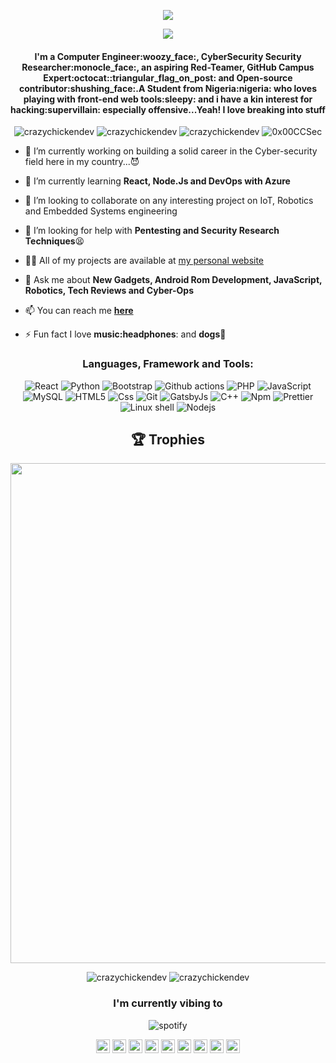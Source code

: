 <p align="center"> <img src="https://github.com/CrazyChickenDev/CrazyChickenDev/blob/master/assets/CrazyChickenDev.gif" /> </p>
<p align="center"> <img src="https://github.com/CrazyChickenDev/CrazyChickenDev/blob/master/assets/source.gif" /> </p>
<h4 align="center">I'm a Computer Engineer:woozy_face:, CyberSecurity Security Researcher:monocle_face:, an aspiring Red-Teamer, GitHub Campus Expert:octocat::triangular_flag_on_post: and Open-source contributor:shushing_face:.A Student from Nigeria:nigeria: who loves playing with front-end web tools:sleepy: and i have a kin interest for hacking:supervillain: especially offensive...Yeah! I love breaking into stuff</h4>
<p align="center"> <img src="https://komarev.com/ghpvc/?username=crazychickendev&logoColor=white&color=FFDE59" alt="crazychickendev" /> <img
src="https://img.shields.io/github/followers/crazychickendev?style=social" alt="crazychickendev" /> <img
src="https://img.shields.io/github/last-commit/crazychickendev/CrazyChickenDev" alt="crazychickendev" /> <img
src="https://img.shields.io/twitter/follow/0x00CCSec?label=Follow%20me&style=social" alt="0x00CCSec" /> </p>

- 🔭 I’m currently working on building a solid career in the Cyber-security field here in my country...:smiling_imp:

- 🌱 I’m currently learning **React, Node.Js and DevOps with Azure**

- 👯 I’m looking to collaborate on any interesting project on IoT, Robotics and Embedded Systems engineering

- 🤔 I’m looking for help with **Pentesting and Security Research Techniques**:tired_face:

- 👨‍💻 All of my projects are available at [my personal website](https://nwaobidaniel.me)

- 💬 Ask me about **New Gadgets, Android Rom Development, JavaScript, Robotics, Tech Reviews and Cyber-Ops**

- 📫 You can reach me **[here](mailto:dannychukz15@gmail.com)**

- ⚡ Fun fact I love **music:headphones**: and **dogs:dog:**

<h3 align="center">Languages, Framework and Tools:</h3>
<p align="center"> 
  <img alt="React" src="https://img.shields.io/badge/-React-FFDE59?style=flat-square&logo=react&logoColor=white" />
  <img alt="Python" src="https://img.shields.io/badge/-Python-FFDE59?style=flat-square&logo=python&logoColor=white" /> 
  <img alt="Bootstrap" src="https://img.shields.io/badge/-Bootstrap-FFDE59?style=flat-square&logo=bootstrap&logoColor=white" />
  <img alt="Github actions" src="https://img.shields.io/badge/-Github_Actions-FFDE59?style=flat-square&logo=github-actions&logoColor=white" />
  <img alt="PHP" src="https://img.shields.io/badge/-PHP-FFDE59?style=flat-square&logo=php&logoColor=white" />
  <img alt="JavaScript" src="https://img.shields.io/badge/-JavaScript-FFDE59?style=flat-square&logo=javascript&logoColor=white" />
  <img alt="MySQL" src="https://img.shields.io/badge/-MySQL-FFDE59?style=flat-square&logo=mysql&logoColor=white" />
  <img alt="HTML5" src="https://img.shields.io/badge/-HTML5-FFDE59?style=flat-square&logo=html5&logoColor=white" />
  <img alt="Css" src="https://img.shields.io/badge/-Css-FFDE59?style=flat-square&logo=css&logoColor=white" />
  <img alt="Git" src="https://img.shields.io/badge/-Git-FFDE59?style=flat-square&logo=git&logoColor=white" />
  <img alt="GatsbyJs" src="https://img.shields.io/badge/-GatsbyJs-FFDE59?style=flat-square&logo=gatsbyjs&logoColor=white" />
  <img alt="C++" src="https://img.shields.io/badge/-C++-FFDE59?style=flat-square&logo=c++&logoColor=white" />
  <img alt="Npm" src="https://img.shields.io/badge/-NPM-FFDE59?style=flat-square&logo=npm&logoColor=white" />
  <img alt="Prettier" src="https://img.shields.io/badge/-Prettier-FFDE59?style=flat-square&logo=prettier&logoColor=white" />
  <img alt="Linux shell" src="https://img.shields.io/badge/-Linux_Shell-FFDE59?style=flat-square&logo=linux-shell&logoColor=white" />
  <img alt="Nodejs" src="https://img.shields.io/badge/-Nodejs-FFDE59?style=flat-square&logo=Node.js&logoColor=white" />
</p>
<h2 align="center">🏆 Trophies</h2></a>
<p align="center"> <img width=800 src="https://github-profile-trophy.vercel.app/?username=CrazyChickenDev&margin-w=30"/>
</p>
<!--START_SECTION:waka-->
<!--END_SECTION:waka-->
<p align="center" height='130px'> <img src="https://github-readme-stats.vercel.app/api?username=crazychickendev&show_icons=true&hide_title=true&include_all_commits=true&line_height=21&bg_color=0,64FFDA,64FFDA,A9EFDE,F2FFFC&count_private=true&theme=graywhite" alt="crazychickendev"/> <img src="https://github-readme-stats.vercel.app/api/top-langs/?username=crazychickendev&layout=compact&show_icons=true&bg_color=0,EFFDF9,CBFFF3,64FFDA&theme=graywhite&hide_title=true" alt="crazychickendev"/> </p>
<h3 align="center">I'm currently vibing to</h3>
<p align="center"> <img src="https://spotify-github-profile.vercel.app/api/view?uid=n0rm1kq3erv1julqyq7evfmgi&cover_image=true" alt="spotify"/></p>

<p align="center">
<a href="https://codepen.io/crazychickendev" target="blank"><img align="center" src="https://cdn.jsdelivr.net/npm/simple-icons@3.0.1/icons/codepen.svg" alt="crazychickendev" height="22" width="22" /></a>
<a href="https://wa.me/2348022273025" target="blank"><img align="center" src="https://cdn.jsdelivr.net/npm/simple-icons@v3/icons/whatsapp.svg" alt="crazychickendev" height="22" width="22" /></a>
<a href="https://dev.to/crazychickendev" target="blank"><img align="center" src="https://cdn.jsdelivr.net/npm/simple-icons@3.0.1/icons/dev-dot-to.svg" alt="crazychickendev" height="22" width="22" /></a>
<a href="https://twitter.com/crazychickendev" target="blank"><img align="center" src="https://cdn.jsdelivr.net/npm/simple-icons@3.0.1/icons/twitter.svg" alt="crazychickendev" height="22" width="22" /></a>
<a href="https://linkedin.com/in/nwaobi-daniel" target="blank"><img align="center" src="https://cdn.jsdelivr.net/npm/simple-icons@3.0.1/icons/linkedin.svg" alt="nwaobi-daniel" height="22" width="22" /></a>
<a href="https://stackoverflow.com/users/nwaobi-daniel" target="blank"><img align="center" src="https://cdn.jsdelivr.net/npm/simple-icons@3.0.1/icons/stackoverflow.svg" alt="nwaobi-daniel" height="22" width="22" /></a>
<a href="https://www.reddit.com/user/dannychukz15/" target="blank"><img align="center" src="https://cdn.jsdelivr.net/npm/simple-icons@v3/icons/reddit.svg" alt="nwaobi-daniel" height="22" width="22" /></a>
<a href="https://t.me/CrazyChickenDev" target="blank"><img align="center" src="https://cdn.jsdelivr.net/npm/simple-icons@v3/icons/telegram.svg" alt="crazychickendev" height="22" width="22" /></a>
<a href="https://instagram.com/crazychickendev" target="blank"><img align="center" src="https://cdn.jsdelivr.net/npm/simple-icons@3.0.1/icons/instagram.svg" alt="crazychickendev" height="22" width="22" /></a>
</p>
